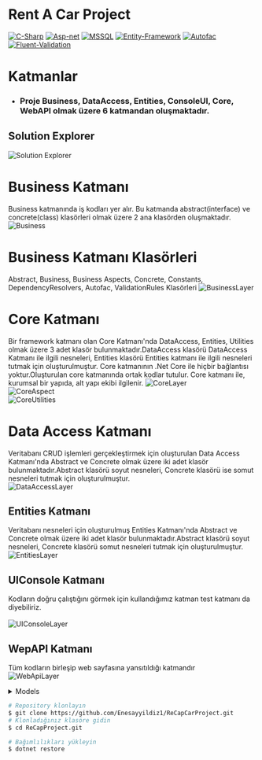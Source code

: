 # Rent A Car Project


<p><a href="https://docs.microsoft.com/en-us/dotnet/csharp/" rel="nofollow"><img src="https://camo.githubusercontent.com/dd433625a6e00049c26f08143705ff9e32d5da44f503f1be133664b11e37e34b/68747470733a2f2f696d672e736869656c64732e696f2f62616467652f432532332d3233393132303f7374796c653d666f722d7468652d6261646765266c6f676f3d632d7368617270266c6f676f436f6c6f723d7768697465" alt="C-Sharp" data-canonical-src="https://img.shields.io/badge/C%23-239120?style=for-the-badge&amp;logo=c-sharp&amp;logoColor=white" style="max-width:100%;"></a>
<a href="https://dotnet.microsoft.com/apps/aspnet" rel="nofollow"><img src="https://camo.githubusercontent.com/d2eedef86b5c7700ce36b271700d22a225ed80deb882f1bc627b0b1d3543dd3f/68747470733a2f2f696d672e736869656c64732e696f2f62616467652f4153502e4e45542d3543324439313f7374796c653d666f722d7468652d6261646765266c6f676f3d2e6e6574266c6f676f436f6c6f723d7768697465" alt="Asp-net" data-canonical-src="https://img.shields.io/badge/ASP.NET-5C2D91?style=for-the-badge&amp;logo=.net&amp;logoColor=white" style="max-width:100%;"></a>
<a href="https://www.microsoft.com/en-us/sql-server/sql-server-2019?rtc=2" rel="nofollow"><img src="https://camo.githubusercontent.com/4c4e18333e9f48e9f6f4190e08dee3957c75b531a2bb78e9bfe33cbdcf99cdd4/68747470733a2f2f696d672e736869656c64732e696f2f62616467652f4d5353514c2d3030343838303f7374796c653d666f722d7468652d6261646765266c6f676f3d6d6963726f736f66742d73716c2d736572766572266c6f676f436f6c6f723d7768697465" alt="MSSQL" data-canonical-src="https://img.shields.io/badge/MSSQL-004880?style=for-the-badge&amp;logo=microsoft-sql-server&amp;logoColor=white" style="max-width:100%;"></a>
<a href="https://docs.microsoft.com/en-us/ef/" rel="nofollow"><img src="https://camo.githubusercontent.com/1d5fe1015065a89592443eb419d5974655ffbe17c2d9a1e51c73bd0ad9a357ba/68747470733a2f2f696d672e736869656c64732e696f2f62616467652f456e746974792532304672616d65776f726b2d3030343838303f7374796c653d666f722d7468652d6261646765266c6f676f3d6e75676574266c6f676f436f6c6f723d7768697465" alt="Entity-Framework" data-canonical-src="https://img.shields.io/badge/Entity%20Framework-004880?style=for-the-badge&amp;logo=nuget&amp;logoColor=white" style="max-width:100%;"></a>
<a href="https://autofac.org/" rel="nofollow"><img src="https://camo.githubusercontent.com/660a4e0e53571f8f593a56df74573cb8f09777268a87305057363a9b38a3dd59/68747470733a2f2f696d672e736869656c64732e696f2f62616467652f4175746f6661632d3030343838303f7374796c653d666f722d7468652d6261646765266c6f676f3d6e75676574266c6f676f436f6c6f723d7768697465" alt="Autofac" data-canonical-src="https://img.shields.io/badge/Autofac-004880?style=for-the-badge&amp;logo=nuget&amp;logoColor=white" style="max-width:100%;"></a>
<a href="https://fluentvalidation.net/" rel="nofollow"><img src="https://camo.githubusercontent.com/6deba73d71845daec484b10b754dc0c648cdd13fb24480c38e52becf608f215f/68747470733a2f2f696d672e736869656c64732e696f2f62616467652f466c75656e7425323056616c69646174696f6e2d3030343838303f7374796c653d666f722d7468652d6261646765266c6f676f3d6e75676574266c6f676f436f6c6f723d7768697465" alt="Fluent-Validation" data-canonical-src="https://img.shields.io/badge/Fluent%20Validation-004880?style=for-the-badge&amp;logo=nuget&amp;logoColor=white" style="max-width:100%;"></a></p>

# Katmanlar
* ### Proje Business, DataAccess, Entities, ConsoleUI, Core, WebAPI olmak üzere 6 katmandan oluşmaktadır.

## Solution Explorer
![Solution Explorer](https://user-images.githubusercontent.com/66443194/143624386-61666ca8-2fd3-4b3d-b4a0-077a87c20e65.PNG)

# Business Katmanı
Business katmanında iş kodları yer alır.
Bu katmanda abstract(interface) ve concrete(class) klasörleri olmak üzere 2 ana klasörden oluşmaktadır. <br/>
![Business](https://user-images.githubusercontent.com/66443194/143625311-f7116d47-cfcf-45c6-82f7-0d356b708cc0.PNG)

# Business Katmanı Klasörleri
Abstract, Business, Business Aspects, Concrete, Constants, DependencyResolvers, Autofac, ValidationRules Klasörleri
![BusinessLayer](https://user-images.githubusercontent.com/66443194/143625323-21e06956-b0b2-40d0-a443-4d5f8a8b1da5.PNG) <br/>


# Core Katmanı
Bir framework katmanı olan Core Katmanı'nda DataAccess, Entities, Utilities olmak üzere 3 adet klasör bulunmaktadır.DataAccess klasörü DataAccess Katmanı ile ilgili nesneleri, Entities klasörü Entities katmanı ile ilgili nesneleri tutmak için oluşturulmuştur. Core katmanının .Net Core ile hiçbir bağlantısı yoktur.Oluşturulan core katmanında ortak kodlar tutulur. Core katmanı ile, kurumsal bir yapıda, alt yapı ekibi ilgilenir.
![CoreLayer](https://user-images.githubusercontent.com/66443194/143625313-73ced31f-f07d-42c8-995f-121a82178617.PNG) <br/>
![CoreAspect](https://user-images.githubusercontent.com/66443194/143625316-790db374-7bce-4aba-a2b9-700087ffad12.PNG) <br/>
![CoreUtilities](https://user-images.githubusercontent.com/66443194/143625318-ce8e90a4-fb64-4a25-915f-d06836231ca2.PNG) <br/>


# Data Access Katmanı
Veritabanı CRUD işlemleri gerçekleştirmek için oluşturulan Data Access Katmanı'nda Abstract ve Concrete olmak üzere iki adet klasör bulunmaktadır.Abstract klasörü soyut nesneleri, Concrete klasörü ise somut nesneleri tutmak için oluşturulmuştur. <br/>
![DataAccessLayer](https://user-images.githubusercontent.com/66443194/143625319-889044a4-1c60-49b2-b5f9-bc6294a18de3.PNG) <br/>


## Entities Katmanı

Veritabanı nesneleri için oluşturulmuş Entities Katmanı'nda Abstract ve Concrete olmak üzere iki adet klasör bulunmaktadır.Abstract klasörü soyut nesneleri, Concrete klasörü somut nesneleri tutmak için oluşturulmuştur. <br/>
![EntitiesLayer](https://user-images.githubusercontent.com/66443194/143625321-4a9a3b41-7ed3-4c32-8a41-71b0dbcb6f00.PNG)  <br/>

## UIConsole Katmanı
Kodların doğru çalıştığını görmek için kullandığımız katman test katmanı da diyebiliriz. <br/><br/>
![UIConsoleLayer](https://user-images.githubusercontent.com/76704724/115159792-8bc22c00-a09d-11eb-8265-31fdeede771c.PNG) <br/>


## WepAPI Katmanı
Tüm kodların birleşip web sayfasına yansıtıldığı katmandır <br/>
![WebApiLayer](https://user-images.githubusercontent.com/66443194/143625322-1c40ee6d-0c75-442a-a7b1-9f2bc36da472.PNG) <br/>
<details>
  <summary>Models</summary>
  
### Cars

| Name  | Data Type | Allow Nulls | Default |
| ------------- | ------------- | ------------- | ------------- |
| CarId  | Int  | False  |   |
| BrandId  | int  | False  |   |
| ColorId  | int  | False  |   |
| ModelYear  | int  | False  |   |
| DailyPrice  | int  | False  |   |
| Description  | nvarchar(MAX)  | False  |   |
| MinFindeksScore  | smallint  | True  | ((0))  |

### Brands

| Name  | Data Type | Allow Nulls | Default |
| ------------- | ------------- | ------------- | ------------- |
| BrandId  | int  | False  |   |
| BrandName  | nvarchar(MAX)  | False  |   |

### Colors

| Name  | Data Type | Allow Nulls | Default |
| ------------- | ------------- | ------------- | ------------- |
| ColorId  | int  | False  |   |
| ColorName  | nvarchar(MAX)  | False  |   |

### Car Images

| Name  | Data Type | Allow Nulls | Default |
| ------------- | ------------- | ------------- | ------------- |
| CarImageId  | int  | False  |   |
| CarId  | int  | False  |   |
| ImagePath  | nvarchar(MAX)  | False  |   |
| Date  | datetime  | False  |   |

### Credit Cards

| Name  | Data Type | Allow Nulls | Default |
| ------------- | ------------- | ------------- | ------------- |
| CreditsCardsId  | int  | False  |   |
| CustomerId  | int  | False  |   |
| NameSurname  | nvarchar(100)  | False  |   |
| CardNumber  | nvarchar(25)  | False  |   |
| ExpMonth  | tinyint  | False  |   |
| ExpYear  | tinyint  | False  |   |
| Cvc  | nvarchar(3)  | False  |   |
| CardType  | nvarchar(20)  | False  |   |

### Customers

| Name  | Data Type | Allow Nulls | Default |
| ------------- | ------------- | ------------- | ------------- |
| CustomerId  | int  | False  |   |
| UserId  | int  | False  |   |
| CompanyName  | nvarchar(MAX)  | False  |   |

### Findeks

| Name  | Data Type | Allow Nulls | Default |
| ------------- | ------------- | ------------- | ------------- |
| FindeksId  | int  | False  |   |
| CustomerId  | int  | False  |   |
| [NationalIdentity]  | nvarchar(50)  | False  |   |
| Score  | smallint  | False  |   |

### Operation Claims

| Name  | Data Type | Allow Nulls | Default |
| ------------- | ------------- | ------------- | ------------- |
| OperationClaimId  | int  | False  |   |
| Name  | nvarchar(MAX)  | False  |   |

### User Operation Claims

| Name  | Data Type | Allow Nulls | Default |
| ------------- | ------------- | ------------- | ------------- |
| UserOperationClaimId  | int  | False  |   |
| UserId  | int  | False  |   |
| OperationClaimId  | int  | False  |   |
  
### Users

| Name  | Data Type | Allow Nulls | Default |
| ------------- | ------------- | ------------- | ------------- |
| UserId  | int  | False  |   |
| FirstName  | nvarchar(MAX)  | False  |   |
| LastName  | nvarchar(MAX)  | False  |   |
| Email  | nvarchar(MAX)  | False  |   |
| PasswordSalt  | varbinary(MAX)  | False  |   |
| PasswordHash  | varbinary(MAX)  | False  |   |
| Status  | bit  | False  |   |

### Payments

| Name  | Data Type | Allow Nulls | Default |
| ------------- | ------------- | ------------- | ------------- |
| PaymentId  | int  | False  |   |
| Amount  | money  | False  |   |

### Rentals

| Name  | Data Type | Allow Nulls | Default |
| ------------- | ------------- | ------------- | ------------- |
| RentalId  | int  | False  |   |
| CarId  | int  | False  |   |
| CustomerId  | int  | False  |   |
| RentDate  | date  | False  |   |
| RentDate  | date  | True  |   |


</details>

```bash
# Repository klonlayın
$ git clone https://github.com/Enesayyildiz1/ReCapCarProject.git
# Klonladığınız klasöre gidin
$ cd ReCapProject.git

# Bağımlılıkları yükleyin
$ dotnet restore
```

